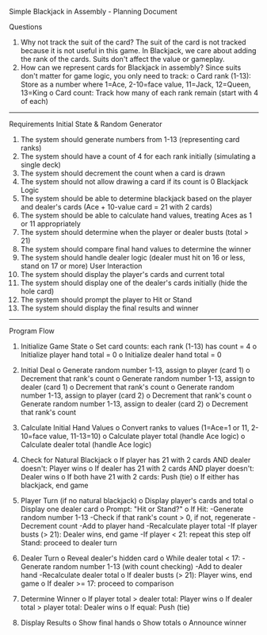 Simple Blackjack in Assembly - Planning Document

Questions
1.	Why not track the suit of the card? The suit of the card is not tracked because it is not useful in this game. In Blackjack, we care about adding the rank of the cards. Suits don't affect the value or gameplay.
2.	How can we represent cards for Blackjack in assembly? Since suits don't matter for game logic, you only need to track: 
o	Card rank (1-13): Store as a number where 1=Ace, 2-10=face value, 11=Jack, 12=Queen, 13=King
o	Card count: Track how many of each rank remain (start with 4 of each)
________________________________________

Requirements
Initial State & Random Generator
1.	The system should generate numbers from 1-13 (representing card ranks)
2.	The system should have a count of 4 for each rank initially (simulating a single deck)
3.	The system should decrement the count when a card is drawn
4.	The system should not allow drawing a card if its count is 0
Blackjack Logic
5.	The system should be able to determine blackjack based on the player and dealer's cards (Ace + 10-value card = 21 with 2 cards)
6.	The system should be able to calculate hand values, treating Aces as 1 or 11 appropriately
7.	The system should determine when the player or dealer busts (total > 21)
8.	The system should compare final hand values to determine the winner
9.	The system should handle dealer logic (dealer must hit on 16 or less, stand on 17 or more)
User Interaction
10.	The system should display the player's cards and current total
11.	The system should display one of the dealer's cards initially (hide the hole card)
12.	The system should prompt the player to Hit or Stand
13.	The system should display the final results and winner
________________________________________

Program Flow
1.	Initialize Game State 
o	Set card counts: each rank (1-13) has count = 4
o	Initialize player hand total = 0
o	Initialize dealer hand total = 0

2.	Initial Deal 
o	Generate random number 1-13, assign to player (card 1)
o	Decrement that rank's count
o	Generate random number 1-13, assign to dealer (card 1)
o	Decrement that rank's count
o	Generate random number 1-13, assign to player (card 2)
o	Decrement that rank's count
o	Generate random number 1-13, assign to dealer (card 2)
o	Decrement that rank's count

3.	Calculate Initial Hand Values 
o	Convert ranks to values (1=Ace=1 or 11, 2-10=face value, 11-13=10)
o	Calculate player total (handle Ace logic)
o	Calculate dealer total (handle Ace logic)

4.	Check for Natural Blackjack 
o	If player has 21 with 2 cards AND dealer doesn't: Player wins
o	If dealer has 21 with 2 cards AND player doesn't: Dealer wins
o	If both have 21 with 2 cards: Push (tie)
o	If either has blackjack, end game

5.	Player Turn (if no natural blackjack) 
o	Display player's cards and total
o	Display one dealer card
o	Prompt: "Hit or Stand?"
o	If Hit: 
    -Generate random number 1-13
    -Check if that rank's count > 0, if not, regenerate
    -Decrement count
    -Add to player hand
    -Recalculate player total
	-If player busts (> 21): Dealer wins, end game
    -If player < 21: repeat this step
oIf Stand: proceed to dealer turn

6.	Dealer Turn 
o	Reveal dealer's hidden card
o	While dealer total < 17: 
    -Generate random number 1-13 (with count checking)
    -Add to dealer hand
    -Recalculate dealer total
o	If dealer busts (> 21): Player wins, end game
o	If dealer >= 17: proceed to comparison

7.	Determine Winner 
o	If player total > dealer total: Player wins
o	If dealer total > player total: Dealer wins
o	If equal: Push (tie)

8.	Display Results 
o	Show final hands
o	Show totals
o	Announce winner



